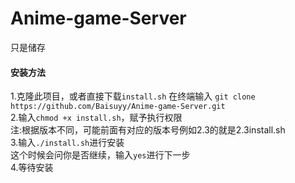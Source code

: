 # Anime-game-Server
只是储存
#### 安装方法
1.克隆此项目，或者直接下载`install.sh`
  在终端输入 `git clone https://github.com/Baisuyy/Anime-game-Server.git`  
2.输入`chmod +x install.sh`，赋予执行权限  
  注:根据版本不同，可能前面有对应的版本号例如2.3的就是2.3install.sh  
3.输入`./install.sh`进行安装  
  这个时候会问你是否继续，输入`yes`进行下一步  
4.等待安装
